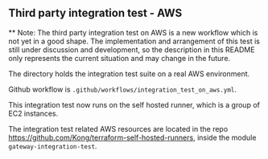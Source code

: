 ## Third party integration test - AWS

** Note: The third party integration test on AWS is a new workflow which is not yet in a good shape. The implementation and arrangement of this test is still under discussion and development, so the description in this README only represents the current situation and may change in the future.

The directory holds the integration test suite on a real AWS environment.

Github workflow is `.github/workflows/integration_test_on_aws.yml`.

This integration test now runs on the self hosted runner, which is a group of EC2 instances.

The integration test related AWS resources are located in the repo https://github.com/Kong/terraform-self-hosted-runners, inside the module `gateway-integration-test`.
